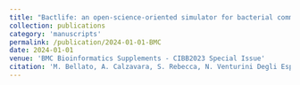 ```yaml
---
title: "Bactlife: an open-science-oriented simulator for bacterial communities’ evolution exploiting agent-based modeling and Dash GUI"
collection: publications
category: 'manuscripts'
permalink: /publication/2024-01-01-BMC
date: 2024-01-01
venue: 'BMC Bioinformatics Supplements - CIBB2023 Special Issue'
citation: 'M. Bellato, A. Calzavara, S. Rebecca, N. Venturini Degli Esposti, A. Lucchiari, M. Cappellato, and B. Di Camillo, "Bactlife: an open-science-oriented simulator for bacterial communities’ evolution exploiting agent-based modeling and Dash GUI" <i>BMC Bioinformatics Supplements - CIBB2023 Special Issue</i> (under revision, submitted January 2024).'
---
```

